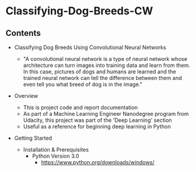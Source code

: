 # Classifying-Dog-Breeds-CW

## Contents

  + Classifying Dog Breeds Using Convolutional Neural Networks
    + "A convolutional neural network is a type of neural network whose architecture can turn images into training data and learn from them.  In this case, pictures of dogs and humans are learned and the trained neural network can tell the difference between them and even tell you what breed of dog is in the image."
  
  + Overview
    + This is project code and report documentation
    + As part of a Machine Learning Engineer Nanodegree program from Udacity, this project was part of the 'Deep Learning' section
    + Useful as a reference for beginning deep learning in Python
  
  + Getting Started
    + Installation & Prerequisites
      + Python Version 3.0
        + https://www.python.org/downloads/windows/
      
